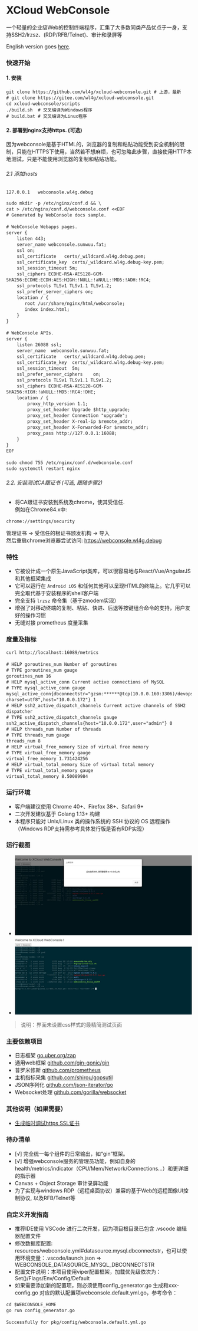 # XCloud WebConsole
一个轻量的企业级Web的控制终端程序，汇集了大多数同类产品优点于一身，支持SSH2/lrzsz、(RDP/RFB/Telnet)、审计和录屏等

English version goes [here](README.md).

### 快速开始

#### 1. 安装
```
git clone https://github.com/wl4g/xcloud-webconsole.git # 上游，最新
# git clone https://gitee.com/wl4g/xcloud-webconsole.git
cd xcloud-webconsole/scripts
./build.sh  # 交叉编译为Windows程序
# build.bat # 交叉编译为Linux程序
```

#### 2. 部署到nginx支持https. (可选)
因为webconsole是基于HTML的，浏览器的复制和粘贴功能受到安全机制的限制，只能在HTTPS下使用，当然若不想麻烦，也可忽略此步骤，直接使用HTTP本地测试，只是不能使用浏览器的复制和粘贴功能。

###### 2.1 添加hosts
```
127.0.0.1   webconsole.wl4g.debug
```

```
sudo mkdir -p /etc/nginx/conf.d && \
cat > /etc/nginx/conf.d/webconsole.conf <<EOF
# Generated by WebConsole docs sample.

# WebConsole Webapps pages.
server {
    listen 443;
    server_name webconsole.sunwuu.fat;
    ssl on;
    ssl_certificate   certs/_wildcard.wl4g.debug.pem;
    ssl_certificate_key  certs/_wildcard.wl4g.debug-key.pem;
    ssl_session_timeout 5m;
    ssl_ciphers ECDHE-RSA-AES128-GCM-SHA256:ECDHE:ECDH:AES:HIGH:!NULL:!aNULL:!MD5:!ADH:!RC4;
    ssl_protocols TLSv1 TLSv1.1 TLSv1.2;
    ssl_prefer_server_ciphers on;
    location / {
       root /usr/share/nginx/html/webconsole;
       index index.html;
    }
}

# WebConsole APIs.
server {
    listen 26088 ssl;
    server_name  webconsole.sunwuu.fat;
    ssl_certificate   certs/_wildcard.wl4g.debug.pem;
    ssl_certificate_key  certs/_wildcard.wl4g.debug-key.pem;
    ssl_session_timeout  5m;
    ssl_prefer_server_ciphers    on;
    ssl_protocols TLSv1 TLSv1.1 TLSv1.2;         
    ssl_ciphers ECDHE-RSA-AES128-GCM-SHA256:HIGH:!aNULL:!MD5:!RC4:!DHE;
    location / {
        proxy_http_version 1.1;    
        proxy_set_header Upgrade $http_upgrade;
        proxy_set_header Connection "upgrade";     
        proxy_set_header X-real-ip $remote_addr;
        proxy_set_header X-Forwarded-For $remote_addr;
        proxy_pass http://127.0.0.1:16088;
    }
}
EOF

sudo chmod 755 /etc/nginx/conf.d/webconsole.conf
sudo systemctl restart nginx
```

###### 2.2. 安装测试CA跟证书 (可选, 跟随步骤2)
- 将CA跟证书安装到系统及chrome，使其受信任.</br>
例如在Chrome84.x中: </br>
```
chrome://settings/security
```
管理证书 -> 受信任的根证书颁发机构 -> 导入 </br>
然后重启chrome浏览器尝试访问: https://webconsole.wl4g.debug


### 特性
- 它被设计成一个原生JavaScript类库，可以很容易地与React/Vue/AngularJS和其他框架集成
- 它可以运行在 `Android iOS` 和任何其他可以呈现HTML的终端上。它几乎可以完全取代基于安装程序的shell客户端
- 完全支持 `lrzsz` 命令集（基于zmodem实现）
- 增强了对移动终端的复制、粘贴、快进、后退等按键组合命令的支持，用户友好的操作习惯
- 无缝对接 prometheus 度量采集


### 度量及指标
```
curl http://localhost:16089/metrics

# HELP goroutines_num Number of goroutines
# TYPE goroutines_num gauge
goroutines_num 16
# HELP mysql_active_conn Current active connections of MySQL
# TYPE mysql_active_conn gauge
mysql_active_conn{dbconnectstr="gzsm:******@tcp(10.0.0.160:3306)/devops_dev?charset=utf8",host="10.0.0.172"} 1
# HELP ssh2_active_dispatch_channels Current active channels of SSH2 dispatcher
# TYPE ssh2_active_dispatch_channels gauge
ssh2_active_dispatch_channels{host="10.0.0.172",user="admin"} 0
# HELP threads_num Number of threads
# TYPE threads_num gauge
threads_num 8
# HELP virtual_free_memory Size of virtual free memory
# TYPE virtual_free_memory gauge
virtual_free_memory 1.731424256
# HELP virtual_total_memory Size of virtual total memory
# TYPE virtual_total_memory gauge
virtual_total_memory 8.50089984
```

### 运行环境
- 客户端建议使用 Chrome 40+、Firefox 38+、Safari 9+
- 二次开发建议基于 Golang 1.13+ 构建
- 本程序只能对 Unix/Linux 类的操作系统的 SSH 协议的 OS 远程操作（Windows RDP支持需参考具体发行版是否有RDP实现）


### 运行截图
- ![rz 上传文件](shots/lrzsz-1.jpg)
- ![rz 上传文件](shots/lrzsz-2.jpg)

> 说明：界面未设置css样式的最精简测试页面


### 主要依赖项目
- 日志框架 [go.uber.org/zap](go.uber.org/zap)
- 通用web框架 [github.com/gin-gonic/gin](github.com/gin-gonic/gin)
- 普罗米修斯 [github.com/prometheus](github.com/prometheus)
- 主机指标采集 [github.com/shirou/gopsutil](github.com/shirou/gopsutil)
- JSON序列化 [github.com/json-iterator/go](github.com/json-iterator/go)
- Websocket处理 [github.com/gorilla/websocket](github.com/gorilla/websocket)

### 其他说明（如果需要）
- [生成临时调试https SSL证书](https://github.com/wl4g-collect/mkcert)


### 待办清单
- [√] 完全统一每个组件的日常输出，如“gin”框架。
- [√] 增强webconsole服务的管理员功能，例如自身的health/metrics/indicator（CPU/Mem/Network/Connections…）和更详细的指示器
- Canvas + Object Storage 审计录屏功能
- 为了实现与windows RDP（远程桌面协议）兼容的基于Web的远程图像UI控制协议, 以及RFB/Telnet等

### 自定义开发指南
- 推荐IDE使用 VSCode 进行二次开发，因为项目根目录已包含 .vscode 编辑器配置文件
- 修改数据库配置: resources/webconsole.yml#datasource.mysql.dbconnectstr，也可以使用环境变量：.vscode/launch.json => WEBCONSOLE_DATASOURCE_MYSQL_DBCONNECTSTR
- 配置文件说明：本项目使用viper配置框架，加载优先级依次为：Set()/Flags/Env/Config/Default
- 如果需要添加新的配置项，则必须使用config_generator.go 生成和xxx-config.go 对应的默认配置项webconsole.default.yml.go，参考命令：

```
cd $WEBCONSOLE_HOME
go run config_generator.go

Successfully for pkg/config/webconsole.default.yml.go
```